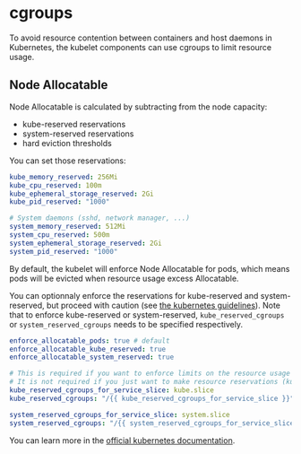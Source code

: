 # cgroups

To avoid resource contention between containers and host daemons in Kubernetes,
the kubelet components can use cgroups to limit resource usage.

## Node Allocatable

Node Allocatable is calculated by subtracting from the node capacity:

- kube-reserved reservations
- system-reserved reservations
- hard eviction thresholds

You can set those reservations:

```yaml
kube_memory_reserved: 256Mi
kube_cpu_reserved: 100m
kube_ephemeral_storage_reserved: 2Gi
kube_pid_reserved: "1000"

# System daemons (sshd, network manager, ...)
system_memory_reserved: 512Mi
system_cpu_reserved: 500m
system_ephemeral_storage_reserved: 2Gi
system_pid_reserved: "1000"
```

By default, the kubelet will enforce Node Allocatable for pods, which means
pods will be evicted when resource usage excess Allocatable.

You can optionnaly enforce the reservations for kube-reserved and
system-reserved, but proceed with caution (see [the kubernetes
guidelines](https://kubernetes.io/docs/tasks/administer-cluster/reserve-compute-resources/#general-guidelines)).
Note that to enforce kube-reserved or system-reserved, `kube_reserved_cgroups`
or `system_reserved_cgroups` needs to be specified respectively.

```yaml
enforce_allocatable_pods: true # default
enforce_allocatable_kube_reserved: true
enforce_allocatable_system_reserved: true

# This is required if you want to enforce limits on the resource usage of these daemons.
# It is not required if you just want to make resource reservations (kube_memory_reserved, kube_cpu_reserved, etc.)
kube_reserved_cgroups_for_service_slice: kube.slice
kube_reserved_cgroups: "/{{ kube_reserved_cgroups_for_service_slice }}"

system_reserved_cgroups_for_service_slice: system.slice
system_reserved_cgroups: "/{{ system_reserved_cgroups_for_service_slice }}"
```

You can learn more in the [official kubernetes documentation](https://kubernetes.io/docs/tasks/administer-cluster/reserve-compute-resources/).
